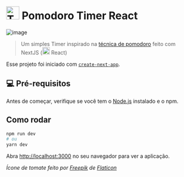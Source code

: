 # <img src="https://cdn-icons-png.flaticon.com/512/372/372641.png" alt="Tomate" width="35"/> Pomodoro Timer React

![image](https://user-images.githubusercontent.com/41271075/144761046-bd893ed5-9a92-4b8b-b499-b62c31c6cfbb.png)


> Um simples Timer inspirado na [técnica de pomodoro](https://pt.wikipedia.org/wiki/T%C3%A9cnica_pomodoro) feito com NextJS (<img src="https://upload.wikimedia.org/wikipedia/commons/a/a7/React-icon.svg" alt="React" width="20"/> React) 

Esse projeto foi iniciado com [`create-next-app`](https://github.com/vercel/next.js/tree/canary/packages/create-next-app).

## 💻 Pré-requisitos

Antes de começar, verifique se você tem o [Node.js](https://nodejs.org/pt-br/download/current/) instalado e o npm.

## Como rodar

```bash
npm run dev
# ou
yarn dev
```

Abra [http://localhost:3000](http://localhost:3000) no seu navegador para ver a aplicação.

*Ícone de tomate feito por [Freepik](https://www.freepik.com) de [Flaticon](https://www.flaticon.com/br/)*

